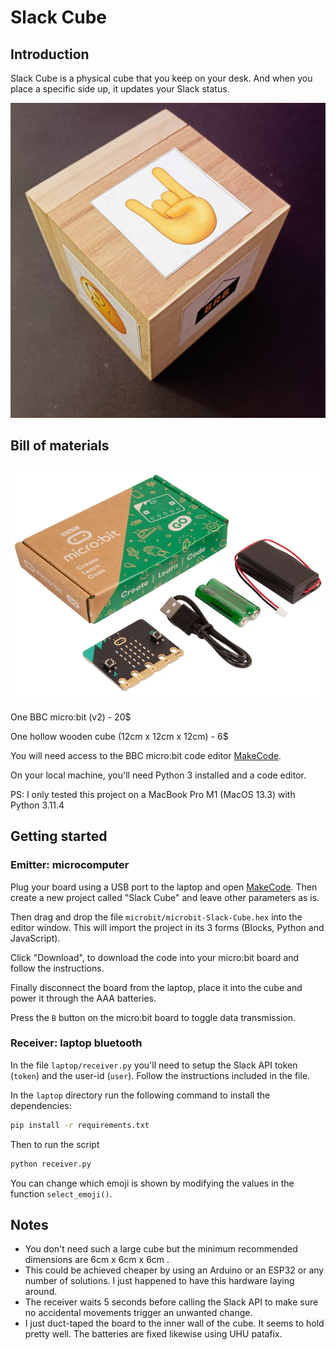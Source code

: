 # Slack Cube

## Introduction

Slack Cube is a physical cube that you keep on your desk. And when you place a specific side up, it updates your Slack status.

![Slack Cube](/img/cube.jpg)

## Bill of materials

![BBC micro:bit Go](/img/mb-go.webp)

One BBC micro:bit (v2) - 20$

One hollow wooden cube (12cm x 12cm x 12cm) - 6$

You will need access to the BBC micro:bit code editor [MakeCode](https://makecode.microbit.org/).

On your local machine, you'll need Python 3 installed and a code editor. 

PS: I only tested this project on a MacBook Pro M1 (MacOS 13.3) with Python 3.11.4

## Getting started

### Emitter: microcomputer

Plug your board using a USB port to the laptop and open [MakeCode](https://makecode.microbit.org/). Then create a new project called "Slack Cube" and leave other parameters as is.

Then drag and drop the file `microbit/microbit-Slack-Cube.hex` into the editor window. This will import the project in its 3 forms (Blocks, Python and JavaScript). 

Click "Download", to download the code into your micro:bit board and follow the instructions. 

Finally disconnect the board from the laptop, place it into the cube and power it through the AAA batteries.

Press the `B` button on the micro:bit board to toggle data transmission.

### Receiver: laptop bluetooth

In the file `laptop/receiver.py` you'll need to setup the Slack API token (`token`) and the user-id (`user`). Follow the instructions included in the file.

In the `laptop` directory run the following command to install the dependencies: 

```sh
pip install -r requirements.txt
```

Then to run the script

```sh
python receiver.py
```

You can change which emoji is shown by modifying the values in the function `select_emoji()`.

## Notes

- You don't need such a large cube but the minimum recommended dimensions are 6cm x 6cm x 6cm .
- This could be achieved cheaper by using an Arduino or an ESP32 or any number of solutions. I just happened to have this hardware laying around.
- The receiver waits 5 seconds before calling the Slack API to make sure no accidental movements trigger an unwanted change.
- I just duct-taped the board to the inner wall of the cube. It seems to hold pretty well. The batteries are fixed likewise using UHU patafix.